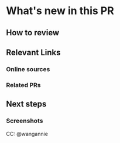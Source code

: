 [//]: # "These comments are meant for your reference. They are invisible and don't need to be deleted!"

# What's new in this PR

[//]: # "Describe what's new in this PR in a few lines. A description and bullet points for specifics will suffice."

## How to review

[//]: # 'The order in which to review files and what to expect when testing locally'

## Relevant Links

### Online sources

[//]: # 'Optional - copy links to any tutorial or documentation that was useful to you when working on this PR'

### Related PRs

[//]: # "Optional - related PRs you're waiting on/ PRs that will conflict, etc; if this is a refactor, feel free to add PRs that previously modified this code"

## Next steps

[//]: # "What's NOT in this PR, doesn't work yet, and/or still needs to be done"

### Screenshots

[//]: # "Add screenshots of expected behavior - GIFs if you're feeling fancy!"

CC: @wangannie

[//]: # 'This tags Annie as a default. Feel free to change, or add on anyone who you should be in on the conversation.'
